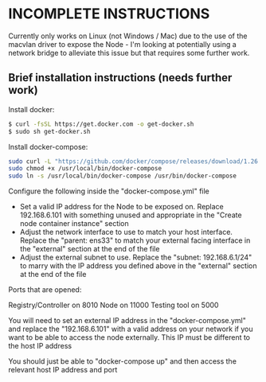 # INCOMPLETE INSTRUCTIONS

Currently only works on Linux (not Windows / Mac) due to the use of the macvlan driver to expose the Node - I'm looking at potentially using a network bridge to alleviate this issue but that requires some further work.


## Brief installation instructions (needs further work)

Install docker:

```sh
$ curl -fsSL https://get.docker.com -o get-docker.sh
$ sudo sh get-docker.sh
```

Install docker-compose:

```sh
sudo curl -L "https://github.com/docker/compose/releases/download/1.26.2/docker-compose-$(uname -s)-$(uname -m)" -o /usr/local/bin/docker-compose
sudo chmod +x /usr/local/bin/docker-compose
sudo ln -s /usr/local/bin/docker-compose /usr/bin/docker-compose
```

Configure the following inside the "docker-compose.yml" file
- Set a valid IP address for the Node to be exposed on. Replace 192.168.6.101 with something unused and appropriate in the "Create node container instance" section
- Adjust the network interface to use to match your host interface. Replace the "parent: ens33" to match your external facing interface in the "external" section at the end of the file
- Adjust the external subnet to use. Replace the "subnet: 192.168.6.1/24" to marry with the IP address you defined above in the "external" section at the end of the file

  
Ports that are opened:

Registry/Controller on 8010
Node on 11000
Testing tool on 5000

You will need to set an external IP address in the "docker-compose.yml" and replace the "192.168.6.101" with a valid address on your network if you want to be able to access the node externally. This IP must be different to the host IP address

You should just be able to "docker-compose up" and then access the relevant host IP address and port

